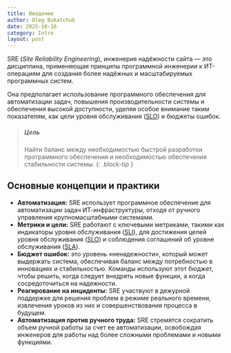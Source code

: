 ```yaml
---
title: Введение
author: Oleg Bukatchuk
date: 2025-10-16
category: Intro
layout: post
---
```


SRE (*Site Reliability Engineering*), инженерия надёжности сайта — это дисциплина, применяющая принципы программной инженерии к ИТ-операциям для создания более надёжных и масштабируемых программных систем. 

Она предполагает использование программного обеспечения для автоматизации задач, повышения производительности системы и обеспечения высокой доступности, уделяя особое внимание таким показателям, как цели уровня обслуживания ([SLO](https://en.wikipedia.org/wiki/Service-level_objective)) и бюджеты ошибок. 

> ##### Цель
>
> Найти баланс между необходимостью быстрой разработки программного обеспечения и необходимостью обеспечения стабильности системы.
{: .block-tip }


## Основные концепции и практики

- **Автоматизация:** SRE использует программное обеспечение для автоматизации задач ИТ-инфраструктуры, отходя от ручного управления крупномасштабными системами.
- **Метрики и цели:** SRE работают с ключевыми метриками, такими как индикаторы уровня обслуживания ([SLI](https://en.wikipedia.org/wiki/Service_level_indicator)), для достижения целей уровня обслуживания ([SLO](https://en.wikipedia.org/wiki/Service-level_objective)) и соблюдения соглашений об уровне обслуживания ([SLA](https://en.wikipedia.org/wiki/Service-level_agreement)).
- **Бюджет ошибок:** это уровень «ненадежности», который может выдержать система, обеспечивая баланс между потребностью в инновациях и стабильностью. Команды используют этот бюджет, чтобы решить, когда следует внедрять новые функции, а когда сосредоточиться на надежности.
- **Реагирование на инциденты:** SRE участвуют в дежурной поддержке для решения проблем в режиме реального времени, извлечения уроков из них и совершенствования процесса в будущем.
- **Автоматизация против ручного труда:** SRE стремятся сократить объем ручной работы за счет ее автоматизации, освобождая инженеров для работы над более сложными проблемами и новыми функциями.
